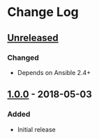 # Change Log #

## [Unreleased] ##

### Changed ###

  - Depends on Ansible 2.4+

## [1.0.0] - 2018-05-03 ##

### Added ###

  - Initial release

[Unreleased]: https://github.com/dochang/ansible-role-lsbrelease/compare/1.0.0...HEAD
[1.0.0]: https://github.com/dochang/ansible-role-lsbrelease/commits/1.0.0
